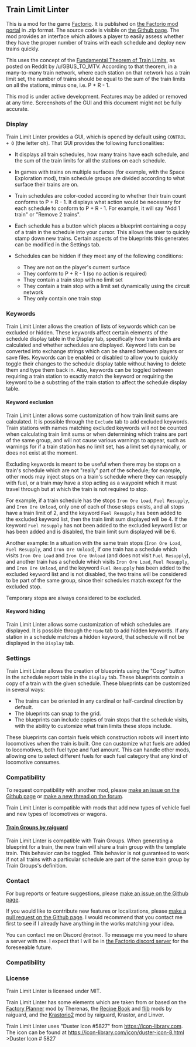 ## Train Limit Linter

This is a mod for the game [Factorio](https://factorio.com/). It is published on [the Factorio mod portal](https://mods.factorio.com/mod/train-limit-linter) in .zip format. The source code is visible on [the Github page](https://github.com/mheidal/train-limit-linter/).
The mod provides an interface which allows a player to easily assess whether they have the proper number of trains with each schedule and deploy new trains quickly.

This uses the concept of the [Fundamental Theorem of Train Limits](https://old.reddit.com/r/factorio/comments/skqzc5/a_fundamental_theorem_of_train_limits/), as posted on Reddit by /u/GBUS_TO_MTV. According to that theorem, in a many-to-many train network, where each station on that network has a train limit set, the number of trains should be equal to the sum of the train limits on all the stations, minus one, i.e. P + R - 1.

This mod is under active development. Features may be added or removed at any time. Screenshots of the GUI and this document might not be fully accurate.

### Display
Train Limit Linter provides a GUI, which is opened by default using `CONTROL + O` (the letter oh). That GUI provides the following functionalities:

- It displays all train schedules, how many trains have each schedule, and the sum of the train limits for all the stations on each schedule.

- In games with trains on multiple surfaces (for example, with the Space Exploration mod), train schedule groups are divided according to what surface their trains are on.

- Train schedules are color-coded according to whether their train count conforms to P + R - 1. It displays what action would be necessary for each schedule to conform to P + R - 1. For example, it will say "Add 1 train" or "Remove 2 trains".

- Each schedule has a button which places a blueprint containing a copy of a train in the schedule into your cursor. This allows the user to quickly stamp down new trains. Certain aspects of the blueprints this generates can be modified in the Settings tab.

- Schedules can be hidden if they meet any of the following conditions:

    - They are not on the player's current surface
    - They conform to P + R - 1 (so no action is required)
    - They contain a train stop with no limit set
    - They contain a train stop with a limit set dynamically using the circuit network
    - They only contain one train stop

### Keywords
Train Limit Linter allows the creation of lists of keywords which can be excluded or hidden. These keywords affect certain elements of the schedule display table in the Display tab, specifically how train limits are calculated and whether schedules are displayed. Keyword lists can be converted into exchange strings which can be shared between players or save files. Keywords can be enabled or disabled to allow you to quickly toggle their changes to the schedule display table without having to delete them and type them back in. Also, keywords can be toggled between requiring a train station to exactly match the keyword or requiring the keyword to be a substring of the train station to affect the schedule display table.

#### Keyword exclusion
Train Limit Linter allows some customization of how train limit sums are calculated. It is possible through the `Exclude` tab to add excluded keywords. Train stations with names matching excluded keywords will not be counted when calculating train limit sums or when determining which trains are part of the same group, and will not cause various warnings to appear, such as warnings for if a train station has no limit set, has a limit set dynamically, or does not exist at the moment.

Excluding keywords is meant to be useful when there may be stops on a train's schedule which are not "really" part of the schedule; for example, other mods may inject stops on a train's schedule where they can resupply with fuel, or a train may have a stop acting as a waypoint which it must travel through but at which the train is not required to stop.

For example, if a train schedule has the stops `Iron Ore Load`, `Fuel Resupply`, and `Iron Ore Unload`, only one of each of those stops exists, and all stops have a train limit of 2, and the keyword `Fuel Resupply` has been added to the excluded keyword list, then the train limit sum displayed will be 4. If the keyword `Fuel Resupply` has not been added to the excluded keyword list or has been added and is disabled, the train limit sum displayed will be 6.

Another example: In a situation with the same train stops (`Iron Ore Load`, `Fuel Resupply`, and `Iron Ore Unload`), if one train has a schedule which visits `Iron Ore Load` and `Iron Ore Unload` (and does not visit `Fuel Resupply`), and another train has a schedule which visits `Iron Ore Load`, `Fuel Resupply`, and `Iron Ore Unload`, and the keyword `Fuel Resupply` has been added to the excluded keyword list and is not disabled, the two trains will be considered to be part of the same group, since their schedules match except for the excluded stop.

Temporary stops are always considered to be excluded.

#### Keyword hiding
Train Limit Linter allows some customization of which schedules are displayed. It is possible through the `Hide` tab to add hidden keywords. If any station in a schedule matches a hidden keyword, that schedule will not be displayed in the `Display` tab.

### Settings
Train Limit Linter allows the creation of blueprints using the "Copy" button in the schedule report table in the `Display` tab. These blueprints contain a copy of a train with the given schedule. These blueprints can be customized in several ways:
- The trains can be oriented in any cardinal or half-cardinal direction by default.
- The blueprints can snap to the grid.
- The blueprints can include copies of train stops that the schedule visits, with the ability to customize what train limits these stops include.

These blueprints can contain fuels which construction robots will insert into locomotives when the train is built. One can customize what fuels are added to locomotives, both fuel type and fuel amount. This can handle other mods, allowing one to select different fuels for each fuel category that any kind of locomotive consumes.

### Compatibility
To request compatibility with another mod, please [make an issue on the Github page](https://github.com/mheidal/train-limit-linter/issues/new) or [make a new thread on the forum](https://mods.factorio.com/mod/train-limit-linter/discussion/new).

Train Limit Linter is compatible with mods that add new types of vehicle fuel and new types of locomotives or wagons.

#### [Train Groups by raiguard](https://mods.factorio.com/mod/TrainGroups)
Train Limit Linter is compatible with Train Groups. When generating a blueprint for a train, the new train will share a train group with the template train. This behavior can be  toggled. This behavior is not guaranteed to work if not all trains with a particular schedule are part of the same train group by Train Groups's definition.

### Contact
For bug reports or feature suggestions, please [make an issue on the Github page](https://github.com/mheidal/train-limit-linter/issues/new). 

If you would like to contribute new features or localizations, please [make a pull request on the Github page](https://github.com/mheidal/train-limit-linter/pulls). I would recommend that you contact me first to see if I already have anything in the works matching your idea.

You can contact me on Discord `@notnot`. To message me you need to share a server with me. I expect that I will be in [the Factorio discord server](https://discord.com/invite/factorio) for the foreseeable future.

### Compatibility


### License
Train Limit Linter is licensed under MIT.

Train Limit Linter has some elements which are taken from or based on the [Factory Planner](https://github.com/ClaudeMetz/FactoryPlanner) mod by Therenas, the [Recipe Book](https://mods.factorio.com/mod/RecipeBook) and [flib](https://mods.factorio.com/mod/flib) mods by raiguard, and the [Krastorio2](https://mods.factorio.com/mod/Krastorio2) mod by raiguard, Krastor, and Linver.

Train Limit Linter uses "Duster Icon #5827" from https://icon-library.com.
The icon can be found at https://icon-library.com/icon/duster-icon-8.html >Duster Icon # 5827
